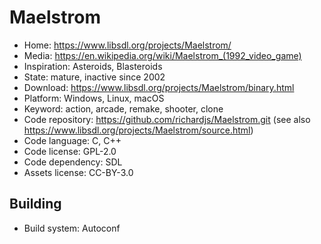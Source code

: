 # Maelstrom

- Home: https://www.libsdl.org/projects/Maelstrom/
- Media: https://en.wikipedia.org/wiki/Maelstrom_(1992_video_game)
- Inspiration: Asteroids, Blasteroids
- State: mature, inactive since 2002
- Download: https://www.libsdl.org/projects/Maelstrom/binary.html
- Platform: Windows, Linux, macOS
- Keyword: action, arcade, remake, shooter, clone
- Code repository: https://github.com/richardjs/Maelstrom.git (see also https://www.libsdl.org/projects/Maelstrom/source.html)
- Code language: C, C++
- Code license: GPL-2.0
- Code dependency: SDL
- Assets license: CC-BY-3.0

## Building

- Build system: Autoconf
